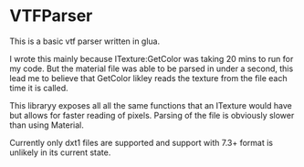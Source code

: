 # VTFParser

This is a basic vtf parser written in glua.

I wrote this mainly because ITexture:GetColor was taking 20 mins to run for my code.
But the material file was able to be parsed in under a second, this lead me to believe that GetColor likley reads the texture from the file each time it is called.

This libraryy exposes all all the same functions that an ITexture would have but allows for faster reading of pixels.
Parsing of the file is obviously slower than using Material.

Currently only dxt1 files are supported and support with 7.3+ format is unlikely in its current state.

